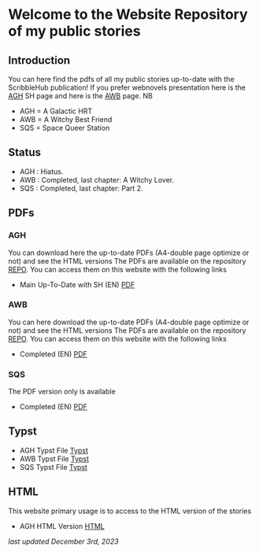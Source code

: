 # Welcome to the Website Repository of my public stories
## Introduction
You can here find the pdfs of all my public stories up-to-date with the ScribbleHub publication!
If you prefer webnovels presentation here is the [AGH](https://www.scribblehub.com/series/444395/a-galactic-hrt/) 
SH page and here is the [AWB](https://www.scribblehub.com/series/427680/a-witchy-best-friend/) page.
NB
* AGH = A Galactic HRT
* AWB = A Witchy Best Friend
* SQS = Space Queer Station

## Status 
* AGH : Hiatus.
* AWB : Completed, last chapter: A Witchy Lover.
* SQS : Completed, last chapter: Part 2.

## PDFs

### AGH
You can download here the up-to-date PDFs (A4-double page optimize or not) and see the HTML versions
The PDFs are available on the repository [REPO](https://github.com/coco33920/agh-public/pdfs/).
You can access them on this website with the following links
* Main Up-To-Date with SH (EN) [PDF](pdfs/agh.pdf)

### AWB
You can here download the up-to-date PDFs (A4-double page optimize or not) and see the HTML versions
The PDFs are available on the repository [REPO](https://github.com/coco33920/agh-public/pdfs/).
You can access them on this website with the following links
* Completed (EN) [PDF](pdfs/awb.pdf)

### SQS
The PDF version only is available 
* Completed (EN) [PDF](pdfs/sqs.pdf)



## Typst
* AGH Typst File [Typst](pdfs/agh.typ)
* AWB Typst File [Typst](pdfs/awb.typ)
* SQS Typst File [Typst](pdfs/sqs.typ)

## HTML
This website primary usage is to access to the HTML version of the stories
* AGH HTML Version [HTML](web/agh/index.html)

*last updated December 3rd, 2023*

